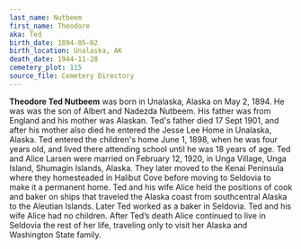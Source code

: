 ```yaml
---
last_name: Nutbeem
first_name: Theodore
aka: Ted
birth_date: 1894-05-02
birth_location: Unalaska, AK
death_date: 1944-11-28
cemetery_plot: 115
source_file: Cemetery Directory
---
```

**Theodore  Ted Nutbeem** was born in Unalaska, Alaska on May 2, 1894. He was was the son of Albert and Nadezda Nutbeem. His father was from England and his mother was Alaskan. Ted's father died 17 Sept 1901, and after his mother also died he entered the Jesse Lee Home in Unalaska, Alaska. Ted entered the children's home June 1, 1898, when he was four years old, and lived there attending school until he was 18 years of age. Ted and Alice Larsen were married on February 12, 1920, in Unga Village, Unga Island, Shumagin Islands, Alaska. They later moved to the Kenai Peninsula where they homesteaded in Halibut Cove before moving to Seldovia to make it a permanent home. Ted and his wife Alice held the positions of cook and baker on ships that traveled the Alaska coast from southcentral Alaska to the Aleutian Islands. Later Ted worked as a baker in Seldovia. Ted and his wife Alice had no children.  After Ted’s death Alice continued to live in Seldovia the rest of her life, traveling only to visit her Alaska and Washington State family.


